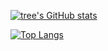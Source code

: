 [![tree's GitHub stats](https://github-readme-stats.vercel.app/api?username=xingbang&hide=prs&show_icons=true&theme=vue&show_icons=true)](https://github.com/anuraghazra/github-readme-stats)

[![Top Langs](https://github-readme-stats.vercel.app/api/top-langs/?username=xingbang&theme=vue)](https://github.com/anuraghazra/github-readme-stats)

